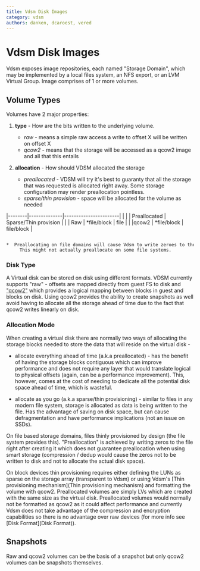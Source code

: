 ```yaml
---
title: Vdsm Disk Images
category: vdsm
authors: danken, dcaroest, vered
---
```


# Vdsm Disk Images

Vdsm exposes image repositories, each named "Storage Domain", which may be implemented by a local files system, an NFS export, or an LVM Virtual Group. Image comprises of 1 or more volumes.

## Volume Types

Volumes have 2 major properties:

1.  **type** - How are the bits written to the underlying volume.
    -   *raw* - means a simple raw access a write to offset X will be written on offset X
    -   *qcow2* - means that the storage will be accessed as a qcow2 image and all that this entails

2.  **allocation** - How should VDSM allocated the storage
    -   *preallocated* - VDSM will try it's best to guaranty that all the storage that was requested is allocated right away. Some storage configuration may render preallocation pointless.
    -   *sparse/thin provision* - space will be allocated for the volume as needed

|--------|--------------|-----------------------|
| |      | Preallocated | Sparse/Thin provision |
| | Raw  | \*file/block | file                  |
| |qcow2 | \*file/block | file/block            |

      *  Preallocating on file domains will cause Vdsm to write zeroes to the file.
         This might not actually preallocate on some file systems.

### Disk Type

A Virtual disk can be stored on disk using different formats. VDSM currently supports "raw" - offsets are mapped directly from guest FS to disk and ["qcow2"](http://en.wikipedia.org/wiki/Qcow#qcow2) which provides a logical mapping between blocks in guest and blocks on disk. Using qcow2 provides the ability to create snapshots as well avoid having to allocate all the storage ahead of time due to the fact that qcow2 writes linearly on disk.

### Allocation Mode

When creating a virtual disk there are normally two ways of allocating the storage blocks needed to store the data that will reside on the virtual disk -

*   allocate everything ahead of time (a.k.a preallocated) - has the benefit of having the storage blocks contiguous which can improve performance and does not require any layer that would translate logical to physical offsets (again, can be a performance improvement). This, however, comes at the cost of needing to dedicate all the potential disk space ahead of time, which is wasteful.

<!-- -->

*   allocate as you go (a.k.a sparse/thin provisioning) - similar to files in any modern file system, storage is allocated as data is being written to the file.
     Has the advantage of saving on disk space, but can cause defragmentation and have performance implications (not an issue on SSDs).

On file based storage domains, files thinly provisioned by design (the file system provides this). "Preallocation" is achieved by writing zeros to the file right after creating it which does not guarantee preallocation when using smart storage (compression / dedup would cause the zeros not to be written to disk and not to allocate the actual disk space).

On block devices thin provisioning requires either defining the LUNs as sparse on the storage array (transparent to Vdsm) or using Vdsm's [Thin provisioning mechanism](Thin provisioning mechanism) and formatting the volume with qcow2. Preallocated volumes are simply LVs which are created with the same size as the virtual disk. Preallocated volumes would normally not be formatted as qcow2 as it could affect performance and currently Vdsm does not take advantage of the compression and encryption capabilities so there is no advantage over raw devices (for more info see [Disk Format](Disk Format)).

## Snapshots

Raw and qcow2 volumes can be the basis of a snapshot but only qcow2 volumes can be snapshots themselves.

